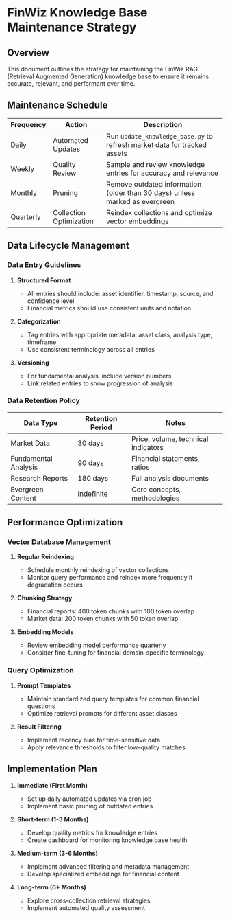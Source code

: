 # FinWiz Knowledge Base Maintenance Strategy

## Overview

This document outlines the strategy for maintaining the FinWiz RAG (Retrieval Augmented Generation) knowledge base to ensure it remains accurate, relevant, and performant over time.

## Maintenance Schedule

| Frequency | Action | Description |
|-----------|--------|-------------|
| Daily | Automated Updates | Run `update_knowledge_base.py` to refresh market data for tracked assets |
| Weekly | Quality Review | Sample and review knowledge entries for accuracy and relevance |
| Monthly | Pruning | Remove outdated information (older than 30 days) unless marked as evergreen |
| Quarterly | Collection Optimization | Reindex collections and optimize vector embeddings |

## Data Lifecycle Management

### Data Entry Guidelines

1. **Structured Format**
   - All entries should include: asset identifier, timestamp, source, and confidence level
   - Financial metrics should use consistent units and notation

2. **Categorization**
   - Tag entries with appropriate metadata: asset class, analysis type, timeframe
   - Use consistent terminology across all entries

3. **Versioning**
   - For fundamental analysis, include version numbers
   - Link related entries to show progression of analysis

### Data Retention Policy

| Data Type | Retention Period | Notes |
|-----------|------------------|-------|
| Market Data | 30 days | Price, volume, technical indicators |
| Fundamental Analysis | 90 days | Financial statements, ratios |
| Research Reports | 180 days | Full analysis documents |
| Evergreen Content | Indefinite | Core concepts, methodologies |

## Performance Optimization

### Vector Database Management

1. **Regular Reindexing**
   - Schedule monthly reindexing of vector collections
   - Monitor query performance and reindex more frequently if degradation occurs

2. **Chunking Strategy**
   - Financial reports: 400 token chunks with 100 token overlap
   - Market data: 200 token chunks with 50 token overlap

3. **Embedding Models**
   - Review embedding model performance quarterly
   - Consider fine-tuning for financial domain-specific terminology

### Query Optimization

1. **Prompt Templates**
   - Maintain standardized query templates for common financial questions
   - Optimize retrieval prompts for different asset classes

2. **Result Filtering**
   - Implement recency bias for time-sensitive data
   - Apply relevance thresholds to filter low-quality matches

## Implementation Plan

1. **Immediate (First Month)**
   - Set up daily automated updates via cron job
   - Implement basic pruning of outdated entries

2. **Short-term (1-3 Months)**
   - Develop quality metrics for knowledge entries
   - Create dashboard for monitoring knowledge base health

3. **Medium-term (3-6 Months)**
   - Implement advanced filtering and metadata management
   - Develop specialized embeddings for financial content

4. **Long-term (6+ Months)**
   - Explore cross-collection retrieval strategies
   - Implement automated quality assessment
